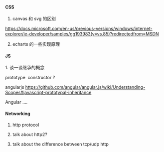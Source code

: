 #### CSS
1. canvas 和 svg 的区别

https://docs.microsoft.com/en-us/previous-versions/windows/internet-explorer/ie-developer/samples/gg193983(v=vs.85)?redirectedfrom=MSDN


2. echarts 的一些实现原理


#### JS

1. 谈一谈继承的概念 

prototype  constructor ?

angularjs
https://github.com/angular/angular.js/wiki/Understanding-Scopes#javascript-prototypal-inheritance

Angular
....



#### Networking

1. http protocol

2. talk about http2?

3. talk about the difference between tcp/udp  http